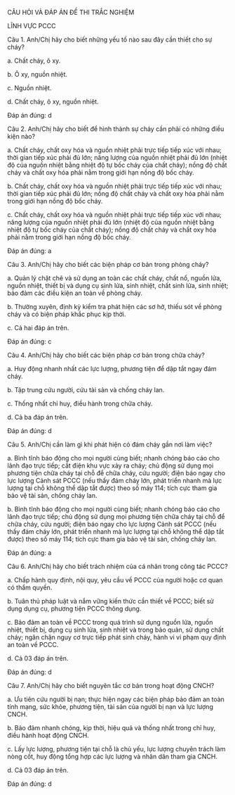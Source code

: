 CÂU HỎI VÀ ĐÁP ÁN ĐỀ THI TRẮC NGHIỆM

LĨNH VỰC PCCC

Câu 1. Anh/Chị hãy cho biết những yếu tố nào sau đây cần thiết cho sự cháy?

a. Chất cháy, ô xy.

b. Ô xy, nguồn nhiệt.

c. Nguồn nhiệt.

d. Chất cháy, ô xy, nguồn nhiệt.

Đáp án đúng: d

Câu 2. Anh/Chị hãy cho biết để hình thành sự cháy cần phải có những điều kiện nào?

a. Chất cháy, chất oxy hóa và nguồn nhiệt phải trực tiếp tiếp xúc với nhau; thời gian tiếp xúc phải đủ lớn; năng lượng của nguồn nhiệt phải đủ lớn (nhiệt độ của nguồn nhiệt bằng nhiệt độ tự bốc cháy của chất cháy); nồng độ chất cháy và chất oxy hóa phải nằm trong giới hạn nồng độ bốc cháy.

b. Chất cháy, chất oxy hóa và nguồn nhiệt phải trực tiếp tiếp xúc với nhau; thời gian tiếp xúc phải đủ lớn; nồng độ chất cháy và chất oxy hóa phải nằm trong giới hạn nồng độ bốc cháy.

c. Chất cháy, chất oxy hóa và nguồn nhiệt phải trực tiếp tiếp xúc với nhau; năng lượng của nguồn nhiệt phải đủ lớn (nhiệt độ của nguồn nhiệt bằng nhiệt độ tự bốc cháy của chất cháy); nồng độ chất cháy và chất oxy hóa phải nằm trong giới hạn nồng độ bốc cháy.

Đáp án đúng: a

Câu 3. Anh/Chị hãy cho biết các biện pháp cơ bản trong phòng cháy?

a. Quản lý chặt chẽ và sử dụng an toàn các chất cháy, chất nổ, nguồn lửa, nguồn nhiệt, thiết bị và dụng cụ sinh lửa, sinh nhiệt, chất sinh lửa, sinh nhiệt; bảo đảm các điều kiện an toàn về phòng cháy.

b. Thường xuyên, định kỳ kiểm tra phát hiện các sơ hở, thiếu sót về phòng cháy và có biện pháp khắc phục kịp thời.

c. Cả hai đáp án trên.

Đáp án đúng: c

Câu 4. Anh/Chị hãy cho biết các biện pháp cơ bản trong chữa cháy?

a. Huy động nhanh nhất các lực lượng, phương tiện để dập tắt ngay đám cháy.

b. Tập trung cứu người, cứu tài sản và chống cháy lan.

c. Thống nhất chỉ huy, điều hành trong chữa cháy.

d. Cả ba đáp án trên.

Đáp án đúng: d

Câu 5. Anh/Chị cần làm gì khi phát hiện có đám cháy gần nơi làm việc?

a. Bình tĩnh báo động cho mọi người cùng biết; nhanh chóng báo cáo cho lãnh đạo trực tiếp; cắt điện khu vực xảy ra cháy; chủ động sử dụng mọi phương tiện chữa cháy tại chỗ để chữa cháy, cứu người; điện báo ngay cho lực lượng Cảnh sát PCCC (nếu thấy đám cháy lớn, phát triển nhanh mà lực lượng tại chỗ không thể dập tắt được) theo số máy 114; tích cực tham gia bảo vệ tài sản, chống cháy lan.

b. Bình tĩnh báo động cho mọi người cùng biết; nhanh chóng báo cáo cho lãnh đạo trực tiếp; chủ động sử dụng mọi phương tiện chữa cháy tại chỗ để chữa cháy, cứu người; điện báo ngay cho lực lượng Cảnh sát PCCC (nếu thấy đám cháy lớn, phát triển nhanh mà lực lượng tại chỗ không thể dập tắt được) theo số máy 114; tích cực tham gia bảo vệ tài sản, chống cháy lan.

Đáp án đúng: a

Câu 6. Anh/Chị hãy cho biết trách nhiệm của cá nhân trong công tác PCCC?

a. Chấp hành quy định, nội quy, yêu cầu về PCCC của người hoặc cơ quan có thẩm quyền.

b. Tuân thủ pháp luật và nắm vững kiến thức cần thiết về PCCC; biết sử dụng dụng cụ, phương tiện PCCC thông dụng.

c. Bảo đảm an toàn về PCCC trong quá trình sử dụng nguồn lửa, nguồn nhiệt, thiết bị, dụng cụ sinh lửa, sinh nhiệt và trong bảo quản, sử dụng chất cháy; ngăn chặn nguy cơ trực tiếp phát sinh cháy, hành vi vi phạm quy định an toàn về PCCC.

d. Cả 03 đáp án trên.

Đáp án đúng: d

Câu 7. Anh/Chị hãy cho biết nguyên tắc cơ bản trong hoạt động CNCH?

a. Ưu tiên cứu người bị nạn; thực hiện ngay các biện pháp bảo đảm an toàn tính mạng, sức khỏe, phương tiện, tài sản của người bị nạn và lực lượng CNCH.

b. Bảo đảm nhanh chóng, kịp thời, hiệu quả và thống nhất trong chỉ huy, điều hành hoạt động CNCH.

c. Lấy lực lượng, phương tiện tại chỗ là chủ yếu, lực lượng chuyên trách làm nòng cốt, huy động tổng hợp các lực lượng và nhân dân tham gia CNCH.

d. Cả 03 đáp án trên.

Đáp án đúng: d